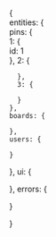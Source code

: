 {  
  entities: {  
    pins: {  
      1: {  
        id: 1  
      },
      2: {
      
      },
      3: {
      
      }
    },
    boards: {
    
    },
    users: {
    
    }
 },
 ui: {
 
 },
 errors: {
 
 }

}
